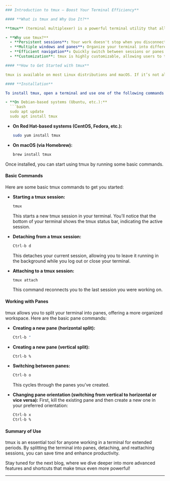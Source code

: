 ```yaml
---
### Introduction to tmux – Boost Your Terminal Efficiency**

#### **What is tmux and Why Use It?**

**tmux** (terminal multiplexer) is a powerful terminal utility that allows you to manage multiple terminal sessions within a single window. Think of it as a "tab manager" for your command-line interface, allowing you to organize your workflow with multiple sessions, split screens, and more.

- **Why use tmux?**
  - **Persistent sessions**: Your work doesn't stop when you disconnect; tmux keeps your session running even if you lose your connection.
  - **Multiple windows and panes**: Organize your terminal into different layouts to handle different tasks.
  - **Efficient navigation**: Quickly switch between sessions or panes with simple commands.
  - **Customization**: tmux is highly customizable, allowing users to tweak keybindings and layout preferences.

#### **How to Get Started with tmux**

tmux is available on most Linux distributions and macOS. If it’s not already installed on your system, you can follow the installation guide below.

#### **Installation**

To install tmux, open a terminal and use one of the following commands based on your system:

- **On Debian-based systems (Ubuntu, etc.):**
  ```bash
  sudo apt update
  sudo apt install tmux
  ```

- **On Red Hat-based systems (CentOS, Fedora, etc.):**
  ```bash
  sudo yum install tmux
  ```

- **On macOS (via Homebrew):**
  ```bash
  brew install tmux
  ```

Once installed, you can start using tmux by running some basic commands.

#### **Basic Commands**

Here are some basic tmux commands to get you started:

- **Starting a tmux session:**
  ```bash
  tmux
  ```
  This starts a new tmux session in your terminal. You’ll notice that the bottom of your terminal shows the tmux status bar, indicating the active session.

- **Detaching from a tmux session:**
  ```bash
  Ctrl-b d
  ```
  This detaches your current session, allowing you to leave it running in the background while you log out or close your terminal.

- **Attaching to a tmux session:**
  ```bash
  tmux attach
  ```
  This command reconnects you to the last session you were working on.

#### **Working with Panes**

tmux allows you to split your terminal into panes, offering a more organized workspace. Here are the basic pane commands:

- **Creating a new pane (horizontal split):**
  ```bash
  Ctrl-b "
  ```

- **Creating a new pane (vertical split):**
  ```bash
  Ctrl-b %
  ```

- **Switching between panes:**
  ```bash
  Ctrl-b o
  ```
  This cycles through the panes you’ve created.

- **Changing pane orientation (switching from vertical to horizontal or vice versa):**
  First, kill the existing pane and then create a new one in your preferred orientation:
  ```bash
  Ctrl-b x
  Ctrl-b %
  ```

#### **Summary of Use**

tmux is an essential tool for anyone working in a terminal for extended periods. By splitting the terminal into panes, detaching, and reattaching sessions, you can save time and enhance productivity.

Stay tuned for the next blog, where we dive deeper into more advanced features and shortcuts that make tmux even more powerful!

---
```

